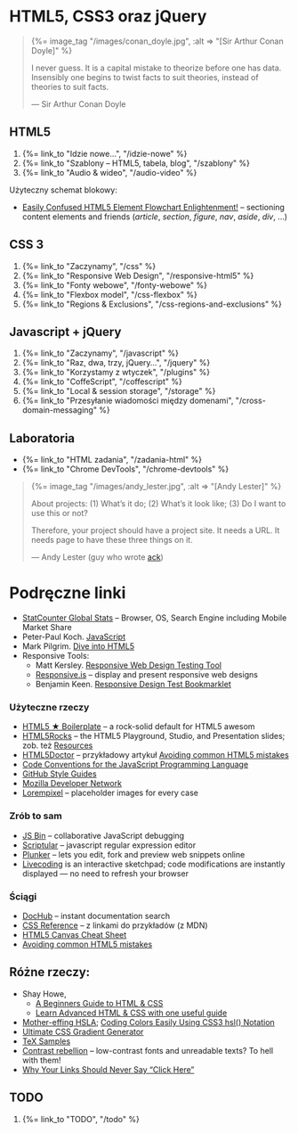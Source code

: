 # HTML5, CSS3 oraz jQuery

<blockquote>
 {%= image_tag "/images/conan_doyle.jpg", :alt => "[Sir Arthur Conan Doyle]" %}
 <p>
   I never guess. It is a capital mistake to theorize before one has
   data. Insensibly one begins to twist facts to suit theories, instead
   of theories to suit facts.
 </p>
 <p class="author">— Sir Arthur Conan Doyle</p>
</blockquote>


## HTML5

1. {%= link_to "Idzie nowe…", "/idzie-nowe" %}
1. {%= link_to "Szablony – HTML5, tabela, blog", "/szablony" %}
1. {%= link_to "Audio & wideo", "/audio-video" %}

Użyteczny schemat blokowy:

* [Easily Confused HTML5 Element Flowchart Enlightenment!](http://html5doctor.com/wp-content/uploads/HTML5Doctor-sectioning-flowchart.pdf) –
sectioning content elements and friends (*article*, *section*, *figure*, *nav*, *aside*, *div*, …)


## CSS 3

1. {%= link_to "Zaczynamy", "/css" %}
1. {%= link_to "Responsive Web Design", "/responsive-html5" %}
1. {%= link_to "Fonty webowe", "/fonty-webowe" %}
1. {%= link_to "Flexbox model", "/css-flexbox" %}
1. {%= link_to "Regions & Exclusions", "/css-regions-and-exclusions" %}


## Javascript + jQuery

1. {%= link_to "Zaczynamy", "/javascript" %}
1. {%= link_to "Raz, dwa, trzy, jQuery…", "/jquery" %}
1. {%= link_to "Korzystamy z wtyczek", "/plugins" %}
1. {%= link_to "CoffeScript", "/coffescript" %}
1. {%= link_to "Local & session storage", "/storage" %}
1. {%= link_to "Przesyłanie wiadomości między domenami", "/cross-domain-messaging" %}


## Laboratoria

*  {%= link_to "HTML zadania", "/zadania-html" %}
*  {%= link_to "Chrome DevTools", "/chrome-devtools" %}


<blockquote>
 {%= image_tag "/images/andy_lester.jpg", :alt => "[Andy Lester]" %}
 <p>About projects:
    (1) What’s it do;
    (2) What’s it look like;
    (3) Do I want to use this or not?
 </p>
 <p>
  Therefore, your project should have a project site. It needs a URL.
  It needs page to have these three things on it.
 </p>
 <p class="author">— Andy Lester (guy who wrote <a href="http://betterthangrep.com/">ack</a>)</p>
</blockquote>

# Podręczne linki

* [StatCounter Global Stats](http://gs.statcounter.com/) –
  Browser, OS, Search Engine including Mobile Market Share
* Peter-Paul Koch. [JavaScript](http://www.quirksmode.org/js/contents.html)
* Mark Pilgrim. [Dive into HTML5](http://diveintohtml5.info/)
* Responsive Tools:
  - Matt Kersley. [Responsive Web Design Testing Tool](http://mattkersley.com/responsive/)
  - [Responsive.is](http://responsive.is/) – display and present responsive web designs
  - Benjamin Keen. [Responsive Design Test Bookmarklet](http://www.benjaminkeen.com/misc/bricss/)


### Użyteczne rzeczy

* [HTML5 ★ Boilerplate](http://html5boilerplate.com/) – a rock-solid default for HTML5 awesom
* [HTML5Rocks](http://www.html5rocks.com/) – the HTML5 Playground, Studio, and Presentation slides;
  zob. też [Resources](http://www.html5rocks.com/resources.html5)
* [HTML5Doctor](http://html5doctor.com/) – przykładowy artykuł
  [Avoiding common HTML5 mistakes](http://html5doctor.com/avoiding-common-html5-mistakes/)
* [Code Conventions for the JavaScript Programming Language](http://javascript.crockford.com/code.html)
* [GitHub Style Guides](https://github.com/styleguide/)
* [Mozilla Developer Network](https://developer.mozilla.org/en-US/)
* [Lorempixel](http://lorempixel.com/) – placeholder images for every case


### Zrób to sam

* [JS Bin](http://jsbin.com/) – collaborative JavaScript debugging
* [Scriptular](http://scriptular.com/) – javascript regular expression editor
* [Plunker](http://plnkr.co/) – lets you edit, fork and preview web snippets online
* [Livecoding](http://livecoding.io/) is an interactive sketchpad;
  code modifications are instantly displayed — no need to refresh your browser


### Ściągi

* [DocHub](http://dochub.io/) – instant documentation search
* [CSS Reference](https://developer.mozilla.org/en/CSS_Reference) – z linkami do przykładów (z MDN)
* [HTML5 Canvas Cheat Sheet](http://simon.html5.org/dump/html5-canvas-cheat-sheet.html)
* [Avoiding common HTML5 mistakes](http://html5doctor.com/avoiding-common-html5-mistakes/)

## Różne rzeczy:

* Shay Howe,
  - [A Beginners Guide to HTML & CSS](http://learn.shayhowe.com/html-css/terminology-syntax-intro/)
  - [Learn Advanced HTML & CSS with one useful guide](http://learn.shayhowe.com/advanced-html-css/)
* [Mother-effing HSLA](http://mothereffinghsl.com/);
  [Coding Colors Easily Using CSS3 hsl() Notation](http://www.useragentman.com/blog/2010/08/28/coding-colors-easily-using-css3-hsl-notation/)
* [Ultimate CSS Gradient Generator](http://www.colorzilla.com/gradient-editor/)
* [TeX Samples](http://www.mathjax.org/demos/tex-samples/)
* [Contrast rebellion](http://contrastrebellion.com/) –
  low-contrast fonts and unreadable texts? To hell with them!
* [Why Your Links Should Never Say “Click Here”](http://uxmovement.com/content/why-your-links-should-never-say-click-here/)


## TODO

1. {%= link_to "TODO", "/todo" %}
